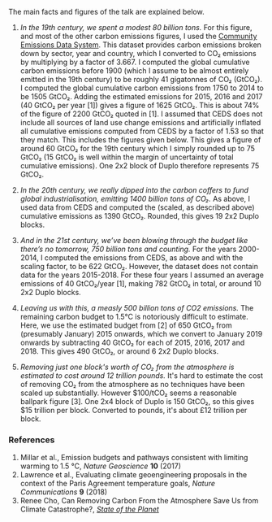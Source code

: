 The main facts and figures of the talk are explained below.

1. _In the 19th century, we spent a modest 80 billion tons._
For this figure, and most of the other carbon emissions figures, I used the [Community Emissions Data System](https://github.com/JGCRI/CEDS). This dataset provides carbon emissions broken down by sector, year and country, which I converted to CO₂ emissions by multiplying by a factor of 3.667. I computed the global cumulative carbon emissions before 1900 (which I assume to be almost entirely emitted in the 19th century) to be roughly 41 gigatonnes of CO₂ (GtCO₂). I computed the global cumulative carbon emissions from 1750 to 2014 to be 1505 GtCO₂. Adding the estimated emissions for 2015, 2016 and 2017 (40 GtCO₂ per year [1]) gives a figure of 1625 GtCO₂. This is about 74% of the figure of 2200 GtCO₂ quoted in [1]. I assumed that CEDS does not include all sources of land use change emissions and artificially inflated all cumulative emissions computed from CEDS by a factor of 1.53 so that they match. This includes the figures given below. This gives a figure of around 60 GtCO₂ for the 19th century which I simply rounded up to 75 GtCO₂ (15 GtCO₂ is well within the margin of uncertainty of total cumulative emissions). One 2x2 block of Duplo therefore represents 75 GtCO₂.

2. _In the 20th century, we really dipped into the carbon coffers to fund global industrialisation, emitting 1400 billion tons of CO₂._
As above, I used data from CEDS and computed the (scaled, as described above) cumulative emissions as 1390 GtCO₂. Rounded, this gives 19 2x2 Duplo blocks.

3. _And in the 21st century, we’ve been blowing through the budget like there’s no tomorrow, 750 billion tons and counting._
For the years 2000-2014, I computed the emissions from CEDS, as above and with the scaling factor, to be 622 GtCO₂. However, the dataset does not contain data for the years 2015-2018. For these four years I assumed an average emissions of 40 GtCO₂/year [1], making 782 GtCO₂ in total, or around 10 2x2 Duplo blocks.

4. _Leaving us with this, a measly 500 billion tons of CO2 emissions._
The remaining carbon budget to 1.5°C is notoriously difficult to estimate. Here, we use the estimated budget from [2] of 650 GtCO₂ from (presumably January) 2015 onwards, which we convert to January 2019 onwards by subtracting 40 GtCO₂ for each of 2015, 2016, 2017 and 2018. This gives 490 GtCO₂, or around 6 2x2 Duplo blocks.

5. _Removing just one block's worth of CO₂ from the atmosphere is estimated to cost around 12 trillion pounds._
It's hard to estimate the cost of removing CO₂ from the atmosphere as no techniques have been scaled up substantially. However $100/tCO₂ seems a reasonable ballpark figure [3]. One 2x4 block of Duplo is 150 GtCO₂, so this gives $15 trillion per block. Converted to pounds, it's about £12 trillion per block.

### References
1. Millar et al., Emission budgets and pathways consistent with limiting warming to 1.5 °C, _Nature Geoscience_ __10__ (2017)
2. Lawrence et al., Evaluating climate geoengineering proposals in the context of the Paris Agreement temperature goals, _Nature Communications_ __9__ (2018)
3. Renee Cho, Can Removing Carbon From the Atmosphere Save Us from Climate Catastrophe?, [_State of the Planet_](https://blogs.ei.columbia.edu/2018/11/27/carbon-dioxide-removal-climate-change/)